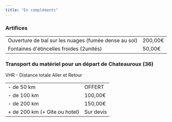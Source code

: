 ```yaml
---
title: "En compléments"
---
```


### Artifices

<table class="footer-table">
  <tr>
    <td>Ouverture de bal sur les nuages (fumée dense au sol)</td>
    <td class="price">200,00€</td>
  </tr>
  <tr>
    <td>Fontaines d'étincelles froides (2unités)</td>
    <td class="price">50,00€</td>
  </tr>
</table>

### Transport du matériel pour un départ de Chateauroux (36)

VHR - Distance totale Aller et Retour

<table class="footer-table">
  <tr>
    <td>- de 50 km</td>
    <td class="price">OFFERT</td>
  </tr>
  <tr>
    <td>- de 100 km</td>
    <td class="price">100,00€</td>
  </tr>
  <tr>
    <td>- de 200 km</td>
    <td class="price">150,00€</td>
  </tr>
  <tr>
    <td>+ de 200 km (+ Gîte ou hotel)</td>
    <td class="price">Sur devis</td>
  </tr>
</table>
